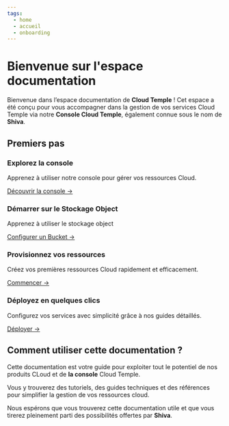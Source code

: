 ```yaml
---
tags:
  - home
  - accueil
  - onboarding
---
```


# Bienvenue sur l'espace documentation

Bienvenue dans l’espace documentation de **Cloud Temple** ! Cet espace a été conçu pour vous accompagner dans la gestion de vos services Cloud Temple via notre **Console Cloud Temple**, également connue sous le nom de **Shiva**.

## Premiers pas

<div className="card-grid">
  <div className="card">
    <h3>Explorez la console</h3>
    <p>Apprenez à utiliser notre console pour gérer vos ressources Cloud.</p>
    <a href="../docs/console" className="card-link">Découvrir la console &rarr;</a>
  </div>
    <div className="card">
    <h3>Démarrer sur le Stockage Object</h3>
    <p>Apprenez à utiliser le stockage object</p>
    <a href="../docs/storage/oss" className="card-link">Configurer un Bucket &rarr;</a>
  </div>
  <div className="card">
    <h3>Provisionnez vos ressources</h3>
    <p>Créez vos premières ressources Cloud rapidement et efficacement.</p>
    <a href="../docs/iaas_vmware/quickstart" className="card-link">Commencer &rarr;</a>
  </div>
  <div className="card">
    <h3>Déployez en quelques clics</h3>
    <p>Configurez vos services avec simplicité grâce à nos guides détaillés.</p>
    <a href="../docs/iaas_vmware/quickstart" className="card-link">Déployer &rarr;</a>
  </div>
</div>

## Comment utiliser cette documentation ?
Cette documentation est votre guide pour exploiter tout le potentiel de nos produits CLoud et de **la console** Cloud Temple.

Vous y trouverez des tutoriels, des guides techniques et des références pour simplifier la gestion de vos ressources cloud.

Nous espérons que vous trouverez cette documentation utile et que vous tirerez pleinement parti des possibilités offertes par **Shiva**.
